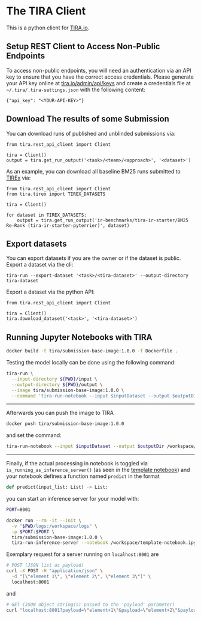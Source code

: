 # The TIRA Client

This is a python client for [TIRA.io](https://tira.io).

## Setup REST Client to Access Non-Public Endpoints

To access non-public endpoints, you will need an authentication via an API key to ensure that you have the correct access credentials.
Please generate your API key online at [tira.io/admin/api/keys](https://www.tira.io/admin/api/keys) and create a credentials file at `~/.tira/.tira-settings.json` with the following content:

```
{"api_key": "<YOUR-API-KEY>"}
```

## Download The results of some Submission

You can download runs of published and unblinded submissions via:

```
from tira.rest_api_client import Client

tira = Client()
output = tira.get_run_output('<task>/<team>/<approach>', '<dataset>')
```

As an example, you can download all baseline BM25 runs submitted to [TIREx](https://www.tira.io/tirex) via:

```
from tira.rest_api_client import Client
from tira.tirex import TIREX_DATASETS

tira = Client()

for dataset in TIREX_DATASETS:
    output = tira.get_run_output('ir-benchmarks/tira-ir-starter/BM25 Re-Rank (tira-ir-starter-pyterrier)', dataset)
```

## Export datasets

You can export datasets if you are the owner or if the dataset is public.
Export a dataset via the cli:

```
tira-run --export-dataset '<task>/<tira-dataset>' --output-directory tira-dataset
```

Export a dataset via the python API:
```
from tira.rest_api_client import Client

tira = Client()
tira.download_dataset('<task>', '<tira-dataset>')
```

## Running Jupyter Notebooks with TIRA


```bash
docker build -t tira/submission-base-image:1.0.0 -f Dockerfile .
```
Testing the model locally can be done using the following command:
```bash
tira-run \
  --input-directory ${PWD}/input \
  --output-directory ${PWD}/output \
  --image tira/submission-base-image:1.0.0 \
  --command 'tira-run-notebook --input $inputDataset --output $outputDir /workspace/template-notebook.ipynb'
```
---
Afterwards you can push the image to TIRA
```bash
docker push tira/submission-base-image:1.0.0
```
and set the command:
```bash
tira-run-notebook --input $inputDataset --output $outputDir /workspace/template-notebook.ipynb
```

---
Finally, if the actual processing in notebook is toggled via `is_running_as_inference_server()` (as seen in the
[template notebook](template-notebook.ipynb))
and your notebook defines a function named `predict` in the format
```python
def predict(input_list: List) -> List:
```
you can start an inference server for your model with:
```bash
PORT=8001

docker run --rm -it --init \
  -v "$PWD/logs:/workspace/logs" \
  -p $PORT:$PORT \
  tira/submission-base-image:1.0.0 \
  tira-run-inference-server --notebook /workspace/template-notebook.ipynb --port $PORT
```

Exemplary request for a server running on `localhost:8001` are
```bash
# POST (JSON list as payload)
curl -X POST -H "application/json" \
  -d "[\"element 1\", \"element 2\", \"element 3\"]" \
  localhost:8001
```
and
```bash
# GET (JSON object string(s) passed to the 'payload' parameter)
curl "localhost:8001?payload=\"element+1\"&payload=\"element+2\"&payload=\"element+3\""
```
